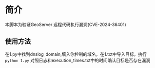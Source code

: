 # 简介
本脚本为验证GeoServer 远程代码执行漏洞(CVE-2024-36401)
## 使用方法
在1.py中找到dnslog_domain,填入你控制的域名，在1.txt中导入目标，执行`python 1.py`
对照日志和execution_times.txt中的时间确认目标是否存在漏洞
